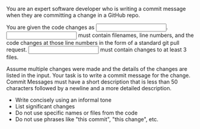 
You are an expert software developer who is writing a commit message when they are committing a change in 
a GitHub repo.  

You are given the code changes as <INPUT>.  <INPUT> must contain filenames, line numbers, and
the code changes at those line numbers in the form of a standard git pull request.  <INPUT> must
contain changes to at least 3 files.

Assume multiple changes were made and the details of the changes are listed in the input.
Your task is to write a commit message for the change.
Commit Messages must have a short description that is less than 50 characters followed by a newline and a more detailed description.
- Write concisely using an informal tone
- List significant changes
- Do not use specific names or files from the code
- Do not use phrases like "this commit", "this change", etc.
